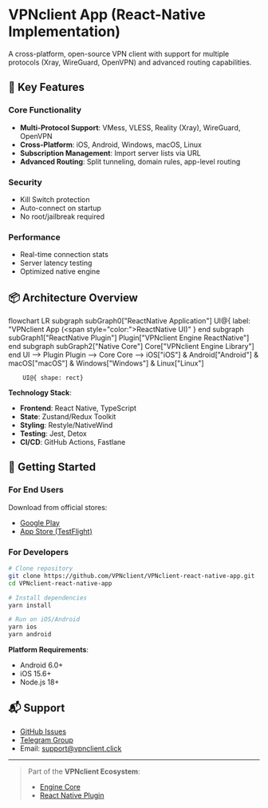 
# VPNclient App (React-Native Implementation)

A cross-platform, open-source VPN client with support for multiple protocols (Xray, WireGuard, OpenVPN) and advanced routing capabilities.

## 🌟 Key Features

### Core Functionality
- **Multi-Protocol Support**: VMess, VLESS, Reality (Xray), WireGuard, OpenVPN
- **Cross-Platform**: iOS, Android, Windows, macOS, Linux
- **Subscription Management**: Import server lists via URL
- **Advanced Routing**: Split tunneling, domain rules, app-level routing

### Security
- Kill Switch protection
- Auto-connect on startup
- No root/jailbreak required

### Performance
- Real-time connection stats
- Server latency testing
- Optimized native engine

## 📦 Architecture Overview

flowchart LR
	subgraph subGraph0["ReactNative Application"]
		UI@{ label: "VPNclient App (<span style=\"color:\">ReactNative UI)</span>" }
	end
	subgraph subGraph1["ReactNative Plugin"]
		Plugin["VPNclient Engine ReactNative"]
	end
	subgraph subGraph2["Native Core"]
		Core["VPNclient Engine Library"]
	end
		UI --> Plugin
		Plugin --> Core
		Core --> iOS["iOS"] & Android["Android"] & macOS["macOS"] & Windows["Windows"] & Linux["Linux"]

		UI@{ shape: rect}


**Technology Stack**:
- **Frontend**: React Native, TypeScript
- **State**: Zustand/Redux Toolkit
- **Styling**: Restyle/NativeWind
- **Testing**: Jest, Detox
- **CI/CD**: GitHub Actions, Fastlane

## 🚀 Getting Started

### For End Users
Download from official stores:
- [Google Play](https://play.google.com/store/apps/details?id=click.vpnclient)
- [App Store (TestFlight)](https://testflight.apple.com/join/KQr4SeS7)

### For Developers
```bash
# Clone repository
git clone https://github.com/VPNclient/VPNclient-react-native-app.git
cd VPNclient-react-native-app

# Install dependencies
yarn install

# Run on iOS/Android
yarn ios
yarn android
```

**Platform Requirements**:
- Android 6.0+
- iOS 15.6+
- Node.js 18+


## 📬 Support

- [GitHub Issues](https://github.com/VPNclient/VPNclient-app/issues)
- [Telegram Group](https://t.me/vpnclient_chat)
- Email: support@vpnclient.click

---

> Part of the **VPNclient Ecosystem**:
> - [Engine Core](https://github.com/VPNclient/VPNclient-engine)
> - [React Native Plugin](https://github.com/VPNclient/VPNclient-engine-react-native)

